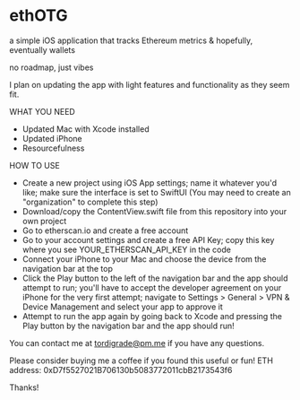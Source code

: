 # ethOTG
a simple iOS application that tracks Ethereum metrics &amp; hopefully, eventually wallets

no roadmap, just vibes

I plan on updating the app with light features and functionality as they seem fit. 

WHAT YOU NEED
- Updated Mac with Xcode installed
- Updated iPhone
- Resourcefulness

HOW TO USE
- Create a new project using iOS App settings; name it whatever you'd like; make sure the interface is set to SwiftUI (You may need to create an "organization" to complete this step)
- Download/copy the ContentView.swift file from this repository into your own project
- Go to etherscan.io and create a free account
- Go to your account settings and create a free API Key; copy this key where you see YOUR_ETHERSCAN_API_KEY in the code
- Connect your iPhone to your Mac and choose the device from the navigation bar at the top
- Click the Play button to the left of the navigation bar and the app should attempt to run; you'll have to accept the developer agreement on your iPhone for the very first attempt; navigate to Settings > General > VPN & Device Management and select your app to approve it
- Attempt to run the app again by going back to Xcode and pressing the Play button by the navigation bar and the app should run!


You can contact me at tordigrade@pm.me if you have any questions.

Please consider buying me a coffee if you found this useful or fun!
ETH address: 0xD7f5527021B706130b5083772011cbB2173543f6

Thanks!


